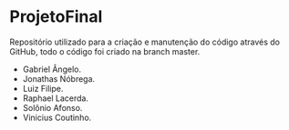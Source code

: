 # ProjetoFinal

Repositório utilizado para a criação e manutenção do código através do GitHub, todo o código foi criado na branch master.

- Gabriel Ângelo.
- Jonathas Nóbrega.
- Luiz Filipe.
- Raphael Lacerda.
- Solônio Afonso.
- Vinicius Coutinho.
